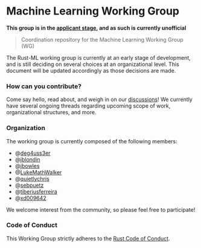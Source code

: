 # Machine Learning Working Group
**This group is in the [applicant stage](https://github.com/rust-lang/wg-governance/issues/11), and as such is currently unofficial**

> Coordination repository for the Machine Learning Working Group (WG)

The Rust-ML working group is currently at an early stage of development, and is still deciding on several choices at an organizational level. This document will be updated accordingly as those decisions are made.

### How can you contribute?

Come say hello, read about, and weigh in on our [discussions](https://github.com/rust-ml/discussion)! We currently have several ongoing threads regarding upcoming scope of work, organizational structures, and more.

### Organization

The working group is currently composed of the following members:

- @[deg4uss3er](https://github.com/deg4uss3r)
- @[jblondin](https://github.com/jblondin)
- @[jbowles](https://github.com/jbowles)
- @[LukeMathWalker](https://github.com/LukeMathWalker)
- @[quietlychris](https://github.com/quietlychris)
- @[sebpuetz](https://github.com/sebpuetz)
- @[tiberiusferreira](https://github.com/tiberiusferreira)
- @[xd009642](https://github.com/xd009642)

We welcome interest from the community, so please feel free to participate!

### Code of Conduct

This Working Group strictly adheres to the [Rust Code of Conduct](./CODE_OF_CONDUCT.md).
